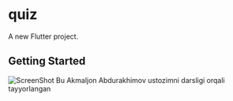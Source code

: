 # quiz

A new Flutter project.

## Getting Started

![ScreenShot](https://github.com/RavshanParpiyev/quiz/commit/912ae6c887a74ed1da38b9dbd2eb54bd81648c1f#diff-fe935caa8eae6163b955c80c727377e2ae357e8da98ca03e86179a3e888b361b)
Bu Akmaljon Abdurakhimov ustozimni darsligi orqali tayyorlangan
